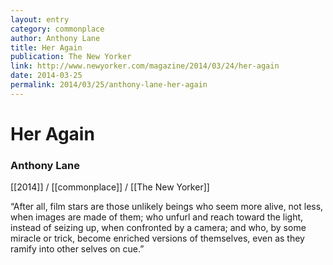 ```yaml
---
layout: entry
category: commonplace
author: Anthony Lane
title: Her Again
publication: The New Yorker
link: http://www.newyorker.com/magazine/2014/03/24/her-again
date: 2014-03-25
permalink: 2014/03/25/anthony-lane-her-again
---
```


# Her Again

### Anthony Lane

[[2014]] / [[commonplace]] / [[The New Yorker]]

“After all, film stars are those unlikely beings who seem more alive, not less, when images are made of them; who unfurl and reach toward the light, instead of seizing up, when confronted by a camera; and who, by some miracle or trick, become enriched versions of themselves, even as they ramify into other selves on cue.”
